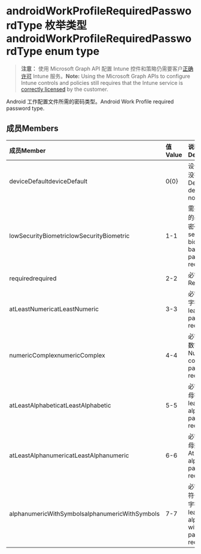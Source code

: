 # <a name="androidworkprofilerequiredpasswordtype-enum-type"></a><span data-ttu-id="55cf6-101">androidWorkProfileRequiredPasswordType 枚举类型</span><span class="sxs-lookup"><span data-stu-id="55cf6-101">androidWorkProfileRequiredPasswordType enum type</span></span>

> <span data-ttu-id="55cf6-102">**注意：** 使用 Microsoft Graph API 配置 Intune 控件和策略仍需要客户[正确许可](https://go.microsoft.com/fwlink/?linkid=839381) Intune 服务。</span><span class="sxs-lookup"><span data-stu-id="55cf6-102">**Note:** Using the Microsoft Graph APIs to configure Intune controls and policies still requires that the Intune service is [correctly licensed](https://go.microsoft.com/fwlink/?linkid=839381) by the customer.</span></span>

<span data-ttu-id="55cf6-103">Android 工作配置文件所需的密码类型。</span><span class="sxs-lookup"><span data-stu-id="55cf6-103">Android Work Profile required password type.</span></span>
## <a name="members"></a><span data-ttu-id="55cf6-104">成员</span><span class="sxs-lookup"><span data-stu-id="55cf6-104">Members</span></span>
|<span data-ttu-id="55cf6-105">成员</span><span class="sxs-lookup"><span data-stu-id="55cf6-105">Member</span></span>|<span data-ttu-id="55cf6-106">值</span><span class="sxs-lookup"><span data-stu-id="55cf6-106">Value</span></span>|<span data-ttu-id="55cf6-107">说明</span><span class="sxs-lookup"><span data-stu-id="55cf6-107">Description</span></span>|
|:---|:---|:---|
|<span data-ttu-id="55cf6-108">deviceDefault</span><span class="sxs-lookup"><span data-stu-id="55cf6-108">deviceDefault</span></span>|<span data-ttu-id="55cf6-109">0</span><span class="sxs-lookup"><span data-stu-id="55cf6-109">{0}</span></span>|<span data-ttu-id="55cf6-110">设备默认值，没有用途。</span><span class="sxs-lookup"><span data-stu-id="55cf6-110">Device default value, no intent.</span></span>|
|<span data-ttu-id="55cf6-111">lowSecurityBiometric</span><span class="sxs-lookup"><span data-stu-id="55cf6-111">lowSecurityBiometric</span></span>|<span data-ttu-id="55cf6-112">1</span><span class="sxs-lookup"><span data-stu-id="55cf6-112">-1</span></span>|<span data-ttu-id="55cf6-113">需要低安全性的基于生物的密码。</span><span class="sxs-lookup"><span data-stu-id="55cf6-113">Low security biometrics based password required.</span></span>|
|<span data-ttu-id="55cf6-114">required</span><span class="sxs-lookup"><span data-stu-id="55cf6-114">required</span></span>|<span data-ttu-id="55cf6-115">2</span><span class="sxs-lookup"><span data-stu-id="55cf6-115">-2</span></span>|<span data-ttu-id="55cf6-116">必需。</span><span class="sxs-lookup"><span data-stu-id="55cf6-116">Required.</span></span>|
|<span data-ttu-id="55cf6-117">atLeastNumeric</span><span class="sxs-lookup"><span data-stu-id="55cf6-117">atLeastNumeric</span></span>|<span data-ttu-id="55cf6-118">3</span><span class="sxs-lookup"><span data-stu-id="55cf6-118">-3</span></span>|<span data-ttu-id="55cf6-119">必需至少是数字密码。</span><span class="sxs-lookup"><span data-stu-id="55cf6-119">At least numeric password required.</span></span>|
|<span data-ttu-id="55cf6-120">numericComplex</span><span class="sxs-lookup"><span data-stu-id="55cf6-120">numericComplex</span></span>|<span data-ttu-id="55cf6-121">4</span><span class="sxs-lookup"><span data-stu-id="55cf6-121">-4</span></span>|<span data-ttu-id="55cf6-122">必需是复杂的数字密码。</span><span class="sxs-lookup"><span data-stu-id="55cf6-122">Numeric complex password required.</span></span>|
|<span data-ttu-id="55cf6-123">atLeastAlphabetic</span><span class="sxs-lookup"><span data-stu-id="55cf6-123">atLeastAlphabetic</span></span>|<span data-ttu-id="55cf6-124">5</span><span class="sxs-lookup"><span data-stu-id="55cf6-124">-5</span></span>|<span data-ttu-id="55cf6-125">必需至少是字母密码。</span><span class="sxs-lookup"><span data-stu-id="55cf6-125">At least alphabetic password required.</span></span>|
|<span data-ttu-id="55cf6-126">atLeastAlphanumeric</span><span class="sxs-lookup"><span data-stu-id="55cf6-126">atLeastAlphanumeric</span></span>|<span data-ttu-id="55cf6-127">6</span><span class="sxs-lookup"><span data-stu-id="55cf6-127">-6</span></span>|<span data-ttu-id="55cf6-128">必需至少是字母数字密码。</span><span class="sxs-lookup"><span data-stu-id="55cf6-128">At least alphanumeric password required.</span></span>|
|<span data-ttu-id="55cf6-129">alphanumericWithSymbols</span><span class="sxs-lookup"><span data-stu-id="55cf6-129">alphanumericWithSymbols</span></span>|<span data-ttu-id="55cf6-130">7</span><span class="sxs-lookup"><span data-stu-id="55cf6-130">-7</span></span>|<span data-ttu-id="55cf6-131">必需至少是带符号的字母数字密码。</span><span class="sxs-lookup"><span data-stu-id="55cf6-131">At least alphanumeric with symbols password required.</span></span>|








